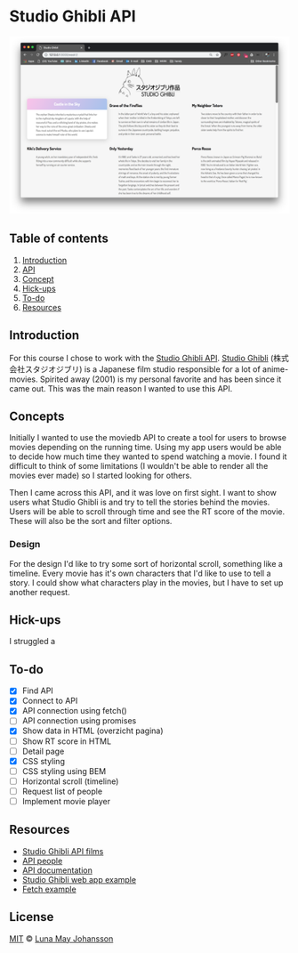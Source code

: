 # Studio Ghibli API

![Studio Ghibli website](website.png)

## Table of contents
1. [Introduction](#Introduction)
2. [API](#API)
3. [Concept](#Concept)
4. [Hick-ups](#Hick-ups)
5. [To-do](#To-do)
6. [Resources](#Resources)

## Introduction
For this course I chose to work with the [Studio Ghibli API](https://ghibliapi.herokuapp.com/#). [Studio Ghibli](https://nl.wikipedia.org/wiki/Studio_Ghibli) (株式会社スタジオジブリ) is a Japanese film studio responsible for a lot of anime-movies. Spirited away (2001) is my personal favorite and has been since it came out. This was the main reason I wanted to use this API.

## Concepts
Initially I wanted to use the moviedb API to create a tool for users to browse movies depending on the running time. Using my app users would be able to decide how much time they wanted to spend watching a movie. I found it difficult to think of some limitations (I wouldn't be able to render all the movies ever made) so I started looking for others.

Then I came across this API, and it was love on first sight. I want to show users what Studio Ghibli is and try to tell the stories behind the movies. Users will be able to scroll through time and see the RT score of the movie. These will also be the sort and filter options.

### Design
For the design I'd like to try some sort of horizontal scroll, something like a timeline. Every movie has it's own characters that I'd like to use to tell a story. I could show what characters play in the movies, but I have to set up another request.

## Hick-ups
I struggled a

## To-do
- [x] Find API   
- [x] Connect to API
- [x] API connection using fetch()
- [ ] API connection using promises    
- [x] Show data in HTML (overzicht pagina)
- [ ] Show RT score in HTML   
- [ ] Detail page   
- [x] CSS styling   
- [ ] CSS styling using BEM   
- [ ] Horizontal scroll (timeline)
- [ ] Request list of people
- [ ] Implement movie player

## Resources
- [Studio Ghibli API films](https://ghibliapi.herokuapp.com/films)
- [API people](https://ghibliapi.herokuapp.com/people/)  
- [API documentation](https://ghibliapi.herokuapp.com/#)   
- [Studio Ghibli web app example](https://www.taniarascia.com/how-to-connect-to-an-api-with-javascript/)   
- [Fetch example](https://scotch.io/tutorials/how-to-use-the-javascript-fetch-api-to-get-data)   

## License
[MIT](LICENSE) © [Luna May Johansson](https://github.com/maybuzz)
